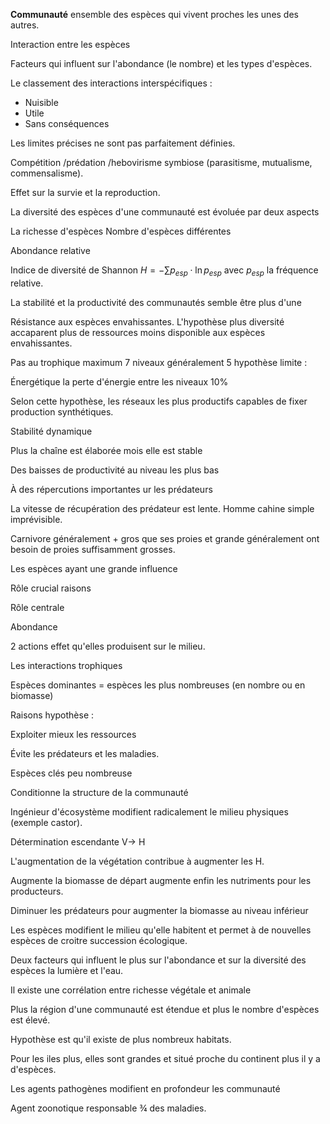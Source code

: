 __Communauté__ ensemble des espèces qui vivent proches les unes des autres.

Interaction entre les espèces

Facteurs qui influent sur l'abondance (le nombre) et les types d'espèces.

Le classement des interactions interspécifiques :

* Nuisible
* Utile
* Sans conséquences

Les limites précises ne sont pas parfaitement définies.

Compétition /prédation /hebovirisme symbiose (parasitisme, mutualisme, commensalisme).

Effet sur la survie et la reproduction.

La diversité des espèces d'une communauté est évoluée par deux aspects

La richesse d'espèces Nombre d'espèces différentes

Abondance relative

Indice de diversité de Shannon $H = - \sum {p_{esp} \cdot \ln p_{esp}}$
avec $p_{esp}$ la fréquence relative.

La stabilité et la productivité des communautés semble être plus d'une

Résistance aux espèces envahissantes. L'hypothèse plus diversité accaparent plus de ressources moins disponible aux espèces envahissantes.

Pas au trophique maximum 7 niveaux généralement 5 hypothèse limite :

Énergétique la perte d'énergie entre les niveaux 10%

Selon cette hypothèse, les réseaux les plus productifs capables de fixer production synthétiques.

Stabilité dynamique

Plus la chaîne est élaborée mois elle est stable

Des baisses de productivité au niveau les plus bas

À des répercutions importantes ur les prédateurs

La vitesse de récupération des prédateur est lente. Homme cahine simple imprévisible.

Carnivore généralement + gros que ses proies et grande généralement ont besoin de proies suffisamment grosses.

Les espèces ayant une grande influence

Rôle crucial raisons

Rôle centrale

Abondance

2 actions effet qu'elles produisent sur le milieu.

Les interactions trophiques

Espèces dominantes = espèces les plus nombreuses (en nombre ou en biomasse)

Raisons hypothèse :

Exploiter mieux les ressources

Évite les prédateurs et les maladies.

Espèces clés peu nombreuse

Conditionne la structure de la communauté

Ingénieur d'écosystème modifient radicalement le milieu physiques (exemple castor).

Détermination escendante V-\> H

L'augmentation de la végétation contribue à augmenter les H.

Augmente la biomasse de départ augmente enfin les nutriments pour les producteurs.

Diminuer les prédateurs pour augmenter la biomasse au niveau inférieur

Les espèces modifient le milieu qu'elle habitent et permet à de nouvelles espèces de croitre succession écologique.

Deux facteurs qui influent le plus sur l'abondance et sur la diversité des espèces la lumière et l'eau.

Il existe une corrélation entre richesse végétale et animale

Plus la région d'une communauté est étendue et plus le nombre d'espèces est élevé.

Hypothèse est qu'il existe de plus nombreux habitats.

Pour les iles plus, elles sont grandes et situé proche du continent plus
il y a d'espèces.

Les agents pathogènes modifient en profondeur les communauté

Agent zoonotique responsable ¾ des maladies.
